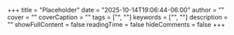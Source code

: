 +++
title = "Placeholder"
date = "2025-10-14T19:06:44-06:00"
author = ""
cover = ""
coverCaption = ""
tags = ["", ""]
keywords = ["", ""]
description = ""
showFullContent = false
readingTime = false
hideComments = false
+++

